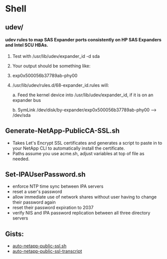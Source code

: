 # Shell

## udev/
#### udev rules to map SAS Expander ports consistently on HP SAS Expanders and Intel SCU HBAs.
1. Test with /usr/lib/udev/expander_id -d sda
1. Your output should be something like:
1. exp0x500056b37789ab-phy00
1. /usr/lib/udev/rules.d/68-expander_id.rules will:

    a. Feed the kernel device into /usr/lib/udev/expander_id, if it is on an expander bus
    
    b. SymLink /dev/disk/by-expander/exp0x500056b37789ab-phy00 --> /dev/sda


## Generate-NetApp-PublicCA-SSL.sh
- Takes Let's Encrypt SSL certificates and generates a script to paste in to your NetApp CLI to automatically install the certificate.
- Paths assume you use acme.sh, adjust variables at top of file as needed.


## Set-IPAUserPassword.sh
- enforce NTP time sync between IPA servers
- reset a user's password
- allow immediate use of network shares without user having to change their password again
- reset their password expiration to 2037
- verify NIS and IPA password replication between all three directory servers

## Gists:
  - [auto-netapp-public-ssl.sh](https://gist.github.com/danielewood/7891aef986f892d94e70af2ea695da97)
  - [auto-netapp-public-ssl-transcript](https://gist.github.com/danielewood/059e6ed7990435da5a90c43002da331e)
